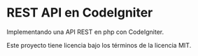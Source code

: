 # REST API en CodeIgniter

Implementando una API REST en php con CodeIgniter.

Este proyecto tiene licencia bajo los términos de la licencia MIT.
